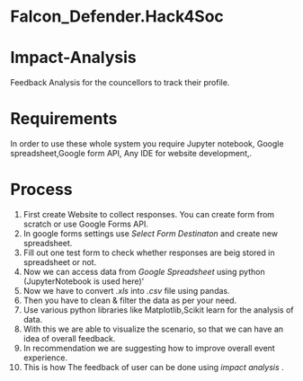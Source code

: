 # Falcon_Defender.Hack4Soc

# Impact-Analysis
Feedback Analysis for the councellors to track their profile.

# Requirements
In order to use these whole system you require Jupyter notebook, Google spreadsheet,Google form API, Any IDE for website development,.

# Process 
1. First create Website to collect responses. You can create form from scratch or use Google Forms API.
2. In google forms settings use *Select Form Destinaton* and create new spreadsheet.
3. Fill out one test form to check whether responses are beig stored in spreadsheet or not.
4. Now we can access data from *Google Spreadsheet* using python (JupyterNotebook is used here)'
5. Now we have to convert *.xls* into *.csv* file using pandas.
6. Then you have to clean & filter the data as per your need.
7. Use various python libraries like Matplotlib,Scikit learn for the analysis of data.
8. With this we are able to visualize the scenario, so that we can have an idea of overall feedback.
9. In recommendation we are suggesting how to improve overall event experience.
10. This is how The feedback of user can be done using *impact analysis* .
